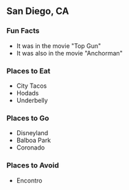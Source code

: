 ## San Diego, CA

### Fun Facts
- It was in the movie "Top Gun"
- It was also in the movie "Anchorman"

### Places to Eat
- City Tacos
- Hodads
- Underbelly

### Places to Go
- Disneyland
- Balboa Park
- Coronado

### Places to Avoid
 - Encontro
